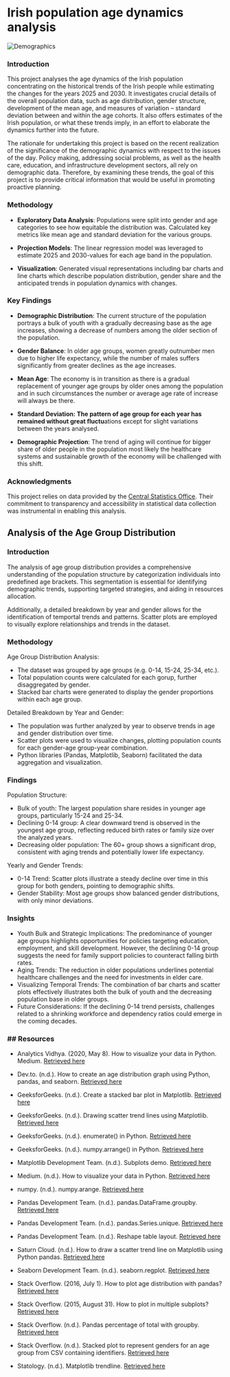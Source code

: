 # Irish population age dynamics analysis
![Demographics](https://img.freepik.com/premium-vector/overpopulation-human-crowd-density-growth-earth-demographic-statistics-data-elderly-people-sociology-demography-migration-scientist-studying-population-growth-analyze-demographics-data_458444-1523.jpg)

### Introduction
This project analyses the age dynamics of the Irish population concentrating on the historical trends of the Irish people while estimating the changes for the years 2025 and 2030. It investigates crucial details of the overall population data, such as age distribution, gender structure, development of the mean age, and measures of variation – standard deviation between and within the age cohorts. It also offers estimates of the Irish population, or what these trends imply, in an effort to elaborate the dynamics further into the future.

The rationale for undertaking this project is based on the recent realization of the significance of the demographic dynamics with respect to the issues of the day. Policy making, addressing social problems, as well as the health care, education, and infrastructure development sectors, all rely on demographic data. Therefore, by examining these trends, the goal of this project is to provide critical information that would be useful in promoting proactive planning.

### Methodology 

- **Exploratory Data Analysis**: 
Populations were split into gender and age categories to see how equitable the distribution was.
Calculated key metrics like mean age and standard deviation for the various groups.

- **Projection Models**: 
The linear regression model was leveraged to estimate 2025 and 2030-values for each age band in the population. 

- **Visualization**: 
Generated visual representations including bar charts and line charts which describe population distribution, gender share and the anticipated trends in population dynamics with changes.

### Key Findings

- **Demographic Distribution**: The current structure of the population portrays a bulk of youth with a gradually decreasing base as the age increases, showing a decrease of numbers among the older section of the population.

- **Gender Balance**: In older age groups, women greatly outnumber men due to higher life expectancy, while the number of males suffers significantly from greater declines as the age increases.

- **Mean Age**: The economy is in transition as there is a gradual replacement of younger age groups by older ones among the population and in such circumstances the number or average age rate of increase will always be there.

- **Standard Deviation: The pattern of age group for each year has remained without great fluctu**ations except for slight variations between the years analysed.

- **Demographic Projection**: The trend of aging will continue for bigger share of older people in the population most likely the healthcare systems and sustainable growth of the economy will be challenged with this shift.

### Acknowledgments

This project relies on data provided by the [Central Statistics Office](https://data.cso.ie/). Their commitment to transparency and accessibility in statistical data collection was instrumental in enabling this analysis.

## Analysis of the Age Group Distribution

### Introduction 
The analysis of age group distribution provides a comprehensive understanding of the population structure by categorization individuals into predefined age brackets. This segmentation is essential for identifying demographic trends, supporting targeted strategies, and aiding in resources allocation. 

Additionally, a detailed breakdown by year and gender allows for the identification of temportal trends and patterns. Scatter plots are employed to visually explore relationships and trends in the dataset. 

### Methodology 
Age Group Distribution Analysis:
- The dataset was grouped by age groups (e.g. 0-14, 15-24, 25-34, etc.).
- Total population counts were calculated for each gorup, further disaggregated by gender. 
- Stacked bar charts were generated to display the gender proportions within each age group. 

Detailed Breakdown by Year and Gender:
- The population was further analyzed by year to observe trends in age and gender distribution over time. 
- Scatter plots were used to visualize changes, plotting population counts for each gender-age group-year combination. 
- Python libraries (Pandas, Matplotlib, Seaborn) facilitated the data aggregation and visualization. 

### Findings
Population Structure:
- Bulk of youth: The largest population share resides in younger age groups, particularly 15-24 and 25-34.
- Declining 0-14 group: A clear downward trend is observed in the youngest age group, reflecting reduced birth rates or family size over the analyzed years.
- Decreasing older population: The 60+ group shows a significant drop, consistent with aging trends and potentially lower life expectancy.

Yearly and Gender Trends:
- 0-14 Trend: Scatter plots illustrate a steady decline over time in this group for both genders, pointing to demographic shifts.
- Gender Stability: Most age groups show balanced gender distributions, with only minor deviations.

### Insights
- Youth Bulk and Strategic Implications:
The predominance of younger age groups highlights opportunities for policies targeting education, employment, and skill development.
However, the declining 0-14 group suggests the need for family support policies to counteract falling birth rates.
- Aging Trends:
The reduction in older populations underlines potential healthcare challenges and the need for investments in elder care.
- Visualizing Temporal Trends:
The combination of bar charts and scatter plots effectively illustrates both the bulk of youth and the decreasing population base in older groups.
- Future Considerations:
If the declining 0-14 trend persists, challenges related to a shrinking workforce and dependency ratios could emerge in the coming decades.

### ## Resources 
- Analytics Vidhya. (2020, May 8). How to visualize your data in Python. Medium. [Retrieved here](https://medium.com/analytics-vidhya/how-to-visualize-your-data-in-python-a1dc46ad1f8d)

- Dev.to. (n.d.). How to create an age distribution graph using Python, pandas, and seaborn. [Retrieved here](https://dev.to/shehanat/how-to-create-an-age-distribution-graph-using-python-pandas-and-seaborn-2o5n)

- GeeksforGeeks. (n.d.). Create a stacked bar plot in Matplotlib. [Retrieved here](https://www.geeksforgeeks.org/create-a-stacked-bar-plot-in-matplotlib/)

- GeeksforGeeks. (n.d.). Drawing scatter trend lines using Matplotlib. [Retrieved here](https://www.geeksforgeeks.org/drawing-scatter-trend-lines-using-matplotlib/)

- GeeksforGeeks. (n.d.). enumerate() in Python. [Retrieved here](https://www.geeksforgeeks.org/enumerate-in-python/)

- GeeksforGeeks. (n.d.). numpy.arrange() in Python. [Retrieved here](https://www.geeksforgeeks.org/numpy-arrange-in-python/)

- Matplotlib Development Team. (n.d.). Subplots demo. [Retrieved here](https://matplotlib.org/stable/gallery/subplots_axes_and_figures/subplots_demo.html)

- Medium. (n.d.). How to visualize your data in Python. [Retrieved here](https://medium.com/analytics-vidhya/how-to-visualize-your-data-in-python-a1dc46ad1f8d)

- numpy. (n.d.). numpy.arange. [Retrieved here](https://numpy.org/doc/2.1/reference/generated/numpy.arange.html)

- Pandas Development Team. (n.d.). pandas.DataFrame.groupby. [Retrieved here](https://pandas.pydata.org/docs/reference/api/pandas.DataFrame.groupby.html)

- Pandas Development Team. (n.d.). pandas.Series.unique. [Retrieved here](https://pandas.pydata.org/docs/reference/api/pandas.Series.unique.html)

- Pandas Development Team. (n.d.). Reshape table layout. [Retrieved here](https://pandas.pydata.org/docs/getting_started/intro_tutorials/07_reshape_table_layout.html)

- Saturn Cloud. (n.d.). How to draw a scatter trend line on Matplotlib using Python pandas. [Retrieved here](https://saturncloud.io/blog/how-to-draw-a-scatter-trend-line-on-matplotlib-using-python-pandas/#:~:text=To%20add%20a%20trend%20line)

- Seaborn Development Team. (n.d.). seaborn.regplot. [Retrieved here](https://seaborn.pydata.org/generated/seaborn.regplot.html)

- Stack Overflow. (2016, July 1). How to plot age distribution with pandas? [Retrieved here](https://stackoverflow.com/questions/38146009/how-to-plot-age-distribution-with-pandas)

- Stack Overflow. (2015, August 31). How to plot in multiple subplots? [Retrieved here](https://stackoverflow.com/questions/31726643/how-to-plot-in-multiple-subplots)

- Stack Overflow. (n.d.). Pandas percentage of total with groupby. [Retrieved here](https://stackoverflow.com/questions/23377108/pandas-percentage-of-total-with-groupby)

- Stack Overflow. (n.d.). Stacked plot to represent genders for an age group from CSV containing identifiers. [Retrieved here](https://stackoverflow.com/questions/41143707/stacked-plot-to-represent-genders-for-an-age-group-from-csv-containing-identifie)
- Statology. (n.d.). Matplotlib trendline. [Retrieved here](https://www.statology.org/matplotlib-trendline/)
